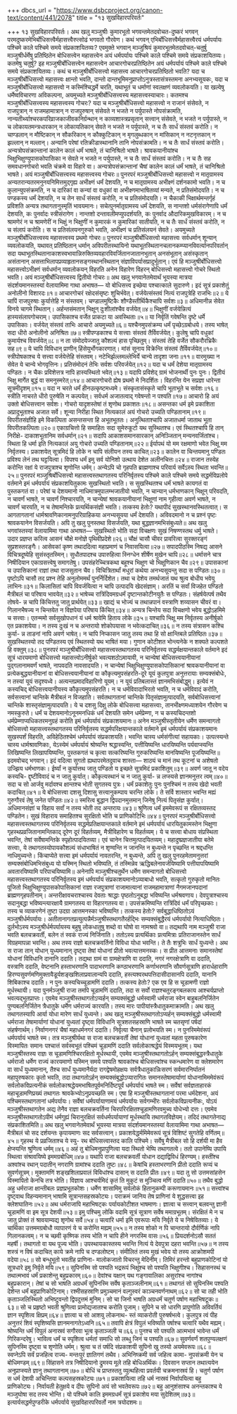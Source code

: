 +++
dbcs_url = "https://www.dsbcproject.org/canon-text/content/441/2078"
title = "१३ सुखविहारपरिवर्तः"

+++
१३ सुखविहारपरिवर्तः।
अथ खलु मञ्जुश्रीः कुमारभूतो भगवन्तमेतदवोचत-दुष्करं भगवन् परमदुष्करमेभिर्बोधिसत्त्वैर्महासत्त्वैरुत्सोढं भगवतो गौरवेण। कथं भगवन् एभिर्बोधिसत्त्वैर्महासत्त्वैरयं धर्मपर्यायः पश्चिमे काले पश्चिमे समये संप्रकाशयितव्यः? एवमुक्ते भगवान् मञ्जुश्रियं कुमारभूतमेतदवोचत्-चतुर्षु मञ्जुश्रीर्धर्मेषु प्रतिष्ठितेन बोधिसत्त्वेन महासत्त्वेन अयं धर्मपर्यायः पश्चिमे काले पश्चिमे समये संप्रकाशयितव्यः। कतमेषु चतुर्षु? इह मञ्जुश्रीर्बोधिसत्त्वेन महासत्त्वेन आचारगोचरप्रतिष्ठितेन अयं धर्मपर्यायं पश्चिमे काले पश्चिमे समये संप्रकाशयितव्यः। कथं च मञ्जुश्रीर्बोधिसत्त्वो महासत्त्व आचारगोचरप्रतिष्ठितो भवति? यदा च मञ्जुश्रीर्बोधिसत्त्वो महासत्त्वः क्षान्तो भवति, दान्तो दान्तभूमिमनुप्राप्तोऽनुत्रस्तासंत्रस्तमना अनभ्यसूयकः, यदा च मञ्जुश्रीर्बोधिसत्त्वो महासत्त्वो न कस्मिंश्चिद्धर्मे चरति, यथाभूतं च धर्माणां स्वलक्षणं व्यवलोकयति।
या खल्वेषु धर्मेष्वविचारणा अविकल्पना, अयमुच्यते मञ्जुश्रीर्बोधिसत्त्वस्य महासत्त्वस्याचारः। कतमश्च मञ्जुश्रीर्बोधिसत्त्वस्य महासत्त्वस्य गोचरः? यदा च मञ्जुश्रीर्बोधिसत्त्वो महासत्त्वो न राजानं संसेवते, न राजपुत्रान् न राजमहामात्रान् न राजपुरुषान् संसेवते न भजते न पर्युपास्ते नोपसंक्रामति, नान्यतीर्थ्याश्चरकपरिव्राजकाजीवकनिर्ग्रन्थान् न काव्यशास्त्रप्रसृतान् सत्त्वान् संसेवते, न भजते न पर्युपास्ते, न च लोकायतमन्त्रधारकान् न लोकायतिकान् सेवते न भजते न पर्युपास्ते, न च तैः सार्धं संस्तवं करोति। न चाण्डलान् न मौष्टिकान् न सौकरिकान् न कौक्कुटिकान् न मृगलुब्धकान् न मांसिकान् न नटनृत्तकान् न झल्लान् न मल्लान्। अन्यानि परेषां रतिक्रीडास्थानानि तानि नोपसंक्रामति। न च तैः सार्धं संस्तवं करोति। अन्यत्रोपसंक्रान्तानां कालेन कालं धर्मं भाषते, तं चानिश्रितो भाषते। श्रावकयानीयांश्च भिक्षुभिक्षुण्युपासकोपासिका न सेवते न भजते न पर्युपास्ते, न च तैः सार्धं संस्तवं करोति। न च तैः सह समवधानगोचरो भवति चंक्रमे वा विहारे वा। अन्यत्रोपसंक्रान्तानां चैषां कालेन कालं धर्मं भाषते, तं चानिश्रितो भाषते। अयं मञ्जुश्रीर्बोधिसत्त्वस्य महासत्त्वस्य गोचरः॥
पुनरपरं मञ्जुश्रीर्बोधिसत्त्वो महासत्त्वो न मातृग्रामस्य अन्यतरान्यतरमनुनयनिमित्तमुद्गृह्य अभीक्ष्णं धर्मं देशयति, न च मातृग्रामस्य अभीक्ष्णं दर्शनकामो भवति। न च कुलान्युपसंक्रमति, न च दारिकां वा कन्यां वा वधुकां वा अभीक्ष्णमाभाषितव्यां मन्यते, न प्रतिसंमोदयति। न च पण्डकस्य धर्मं देशयति, न च तेन सार्धं संस्तवं करोति, न च प्रतिसंमोदयति। न चैकाकी भिक्षार्थमन्तर्गृहं प्रविशति अन्यत्र तथागतानुस्मृतिं भावयमानः। सचेत्पुनर्मातृग्रामस्य धर्मं देशयति, स नान्तशो धर्मसंरागेणापि धर्मं देशयति, कः पुनर्वादः स्त्रीसंरागेण। नान्तशो दन्तावलीमप्युपदर्शयति, कः पुनर्वाद औदारिकमुखविकारम्। न च श्रामणेरं न च श्रामणेरीं न भिक्षुं न भिक्षुणीं न कुमारकं न कुमारिकां सातीयति, न च तैः सार्धं संस्तवं करोति, न च संलापं करोति। स च प्रतिसंलयनगुरुको भवति, अभीक्ष्णं च प्रतिसंलयनं सेवते। अयमुच्यते मञ्जुश्रीर्बोधिसत्त्वस्य महासत्त्वस्य प्रथमो गोचरः॥
पुनरपरं मञ्जुश्रीर्बोधिसत्त्वो महासत्त्वः सर्वधर्मान् शून्यान् व्यवलोकयति, यथावत् प्रतिष्ठितान् धर्मान् अविपरीतस्थायिनो यथाभूतस्थितानचलानकम्प्यानविवर्त्यानपरिवर्तान्  सदा यथाभूतस्थितानाकाशस्वभावान्निरुक्तिव्यवहारविवर्जितानजातानभुतान् अनसंभूतान् असंस्कृतान् असंतानान् असत्ताभिलापप्रव्याहृतानसङ्गस्थानस्थितान् संज्ञाविपर्यासप्रादुर्भूतान्। एवं हि मञ्जुश्रीर्बोधिसत्त्वो महासत्त्वोऽभीक्ष्णं सर्वधर्मान् व्यवलोकयन् विहरति अनेन विहारेण विहरन् बोधिसत्त्वो महासत्त्वो गोचरे स्थितो भवति। अयं मञ्जुश्रीर्बोधिसत्त्वस्य द्वितीयो गोचरः॥
अथ खलु भगवानेतमेवार्थं भूयस्या मात्रया संदर्शयमानस्तस्यां वेलायामिमा गाथा अभाषत—
यो बोधिसत्त्व इच्छेया पश्चात्काले सुदारुणे। 
इदं सूत्रं प्रकाशेतुं अनोलीनो विशारदः॥१॥
आचारगोचरं रक्षेदसंसृष्टः शुचिर्भवेत्। 
वर्जयेत्संस्तवं नित्यं राजपुत्रेहि राजभिः॥२॥
ये चापिं राजपुरुषाः कुर्यात्तेहि न संस्तवम्। 
चण्डालमुष्टिकैः शौण्डैस्तीर्थिकैश्चापि सर्वशः॥३॥
अधिमानीन्न सेवेत विनये चागमे स्थितान्। 
अर्हन्तसंमतान् भिक्षून् दुःशीलांश्चैव वर्जयेत्॥४॥
भिक्षुणीं वर्जयेन्नित्यं हास्यसंलापगोचराम्। 
उपासिकाश्च वर्जेत प्राकटा या अवस्थिताः॥५॥
या निर्वृतिं गवेषन्ति दृष्टे धर्मे उपासिकाः। 
वर्जयेत् संस्तवं ताभिः आचारो अयमुच्यते॥६॥
यश्चैनमुपसंक्रम्य धर्मं पृच्छेऽग्रबोधये। 
तस्य भाषेत् सदा धीरो अनोलीनो अनिश्रितः॥७॥
स्त्रीपण्डकाश्च ये सत्त्वाः संस्तवं तैर्विवर्जयेत्। 
कुलेषु चापि वधुकां कुमार्यश्च विवर्जयेत्॥८॥
न ता संमोदयेज्जातु कौशल्यं हास पृच्छितुम्। 
संस्तवं तेहि वर्जेत सौकरौरभ्रिकैः सह॥९॥
ये चापि विविधान् प्राणीन् हिंसेयुर्भोगकारणात्। 
मांसं सूनाय विक्रेन्ति संस्तवं तैर्विवर्जयेत्॥१०॥
स्त्रीपोषकाश्च ये सत्त्वा वर्जयेत्तेहि संस्तवम्। 
नटेभिर्झल्लमल्लेभिर्ये चान्ये तादृशा जनाः॥११॥
वारमुख्या न सेवेत ये चान्ये भोगवृत्तिनः। 
प्रतिसंमोदनं तेभिः सर्वशः परिवर्जयेत्॥१२॥
यदा च धर्मं देशेया मातृग्रामस्य पण्डितः। 
न चैकः प्रविशेत्तत्र नापि हास्यस्थितो भवेत्॥१३॥
यदापि प्रविशेद् ग्रामं भोजनार्थी पुनः पुनः। 
द्वितीयं भिक्षु मार्गेत बुद्धं वा समनुस्मरेत्॥१४॥
आचारगोचरो ह्येष प्रथमो मे निदर्शितः। 
विहरन्ति येन सप्रज्ञा धारेन्ता सूत्रमीदृशम्॥१५॥
यदा न चरते धर्मं हीन‍उत्कृष्टमध्यमे। 
संस्कृतासंस्कृते चापि भूताभूते च सर्वशः॥१६॥
स्त्रीति नाचरते धीरो पुरुषेति न कल्पयेत्। 
सर्वधर्म अजातत्वाद् गवेषन्तो न पश्यति॥१७॥
आचारो हि अयं उक्तो बोधिसत्त्वान सर्वशः। 
गोचरो यादृशस्तेषां तं शृणोथ प्रकाशतः॥१८॥
असन्तका धर्म इमे प्रकाशिता 
अप्रादुभूताश्च अजात सर्वे। 
शून्या निरीहा स्थित नित्यकालं 
अयं गोचरो उच्यति पण्डितानाम्॥१९॥
विपरीतसंज्ञीहि इमे विकल्पिता 
असन्तसन्ता हि अभूतभूततः। 
अनुत्थिताश्चापि अजातधर्मा 
जाताथ भूता विपरीतकल्पिताः॥२०॥
एकाग्रचित्तो हि समाहितः सदा 
सुमेरुकूटो यथ सुस्थितश्च। 
एवं स्थितश्चापि हि तान् निरीक्षे-
दाकाशभूतानिम सर्वधर्मान्॥२१॥
सदापि आकाशसमानसारकान्
अनिञ्जितान् मन्यनवर्जितांश्च। 
स्थिता हि धर्मा इति नित्यकालं 
अयु गोचरो उच्यति पण्डितानाम्॥२२॥
ईर्यापथं यो मम रक्षमाणो 
भवेत भिक्षू मम निर्वृतस्य। 
प्रकाशयेत् सूत्रमिदं हि लोके 
न चापि संलीयन तस्य काचित्॥२३॥
कालेन वा चिन्तयमानु पण्डितः
प्रविश्य लेनं तथ घट्टयित्वा। 
विपश्य धर्मं इमु सर्व योनिशो 
उत्थाय देशेत अलीनचित्तः॥२४॥
राजान तस्येह करोन्ति रक्षां 
ये राजपुत्राश्च शृणोन्ति धर्मम्। 
अन्येऽपि चो गृहपति ब्राह्मणाश्च 
परिवार्य सर्वेऽस्य स्थिता भवन्ति॥२५॥
पुनरपरं मञ्जुश्रिर्बोधिसत्त्वो महासत्त्वस्तथागतस्य परिनिर्वृतस्य पश्चिमे काले पश्चिमे समये सद्धर्मविप्रलोपे वर्तमाने इमं धर्मपर्यायं संप्रकाशयितुकामः सुखस्थितो भवति। स सुखस्थितश्च धर्मं भाषते कायगतं वा पुस्तकगतं वा। परेषां च देशयमानो नाधिमात्रमुपालम्भजातीयो भवति, न चान्यान् धर्मभाणकान् भिक्षून् परिवदति, न चावर्णं भाषते, न चावर्णं निश्चारयति, न चान्येषां श्रावकयानीयानां भिक्षूणां नाम गृहीत्वा अवर्ण भाषते, न चावर्णं चारयति, न च तेषामन्तिके प्रत्यर्थिकसंज्ञी भवति। तत्कस्य हेतोः? यथापीदं सुखस्थानवस्थितत्वात्। स आगतागतानां धार्मश्रावणिकानामनुपरिग्राहिकया अनभ्यसूयया धर्मं देशयति। अविवदमानो न च प्रश्नं पृष्टः श्रावकयानेन विसर्जयति। अपि तु खलु पुनस्तथा विसर्जयति, यथा बुद्धज्ञानमभिसंबुध्यते॥
अथ खलु भगवांस्तस्यां वेलायामिमा गाथा अभाषत—
सुखस्थितो भोति सदा विचक्षणः
सुखं निषण्णस्तथ धर्मु भाषते। 
उदार प्रज्ञप्त करित्व आसनं 
चौक्षे मनोज्ञे पृथिवीप्रदेशे॥२६॥
चौक्षं चासौ चीवर प्रावरित्वा 
सुरक्तरङ्गं सुप्रशस्तरङ्गैः। 
आसेवकां कृष्ण तथाददित्वा 
महाप्रमाणं च निवासयित्वा॥२७॥
सपादपीठस्मि निषद्य आसने 
विचित्रदूष्येहि सुसंस्तृतस्मिन्। 
सुधौतपादश्च उपारुहित्वा 
स्निग्धेन शीर्षेण मुखेन चापि॥२८॥
धर्मासने चात्र निषीदियान
एकाग्रसत्त्वेषु समागतेषु। 
उपसंहरेच्चित्रकथा बहूश्च 
भिक्षूण चो भिक्षूणिकान चैव॥२९॥
उपासकानां च उपासिकानां 
राज्ञां तथा राजसुतान चैव। 
विचित्रितार्थां मधुरां कथेया 
अनभ्यसूयन्तु सदा स पण्डितः॥३०॥
पृष्टोऽपि चासौ तद प्रश्न तेहि 
अनुलोममर्थं पुनर्निर्दिशेत। 
तथा च देशेय तमर्थजातं 
यथ श्रुत्व बोधीय भवेयु लाभिनः॥३१॥
किलासितां चापि विवर्जयित्वा 
न चापि उत्पादयि खेदसंज्ञाम्। 
अरतिं च सर्वां विजहेत पण्डितो 
मैत्रीबलं चा परिषाय भावयेत्॥३२॥
भाषेच्च रात्रिंदिवमग्रधर्मं 
दृष्टान्तकोटीनयुतैः स पण्डितः। 
संहर्षयेत्पर्ष तथैव तोषये-
न्न चापि किंचित्ततु जातु प्रार्थयेत्॥३३॥
खाद्यं च भोज्यं च तथान्नपानं 
वस्त्राणि शय्यासन चीवरं वा। 
गिलानभैषज्य न चिन्तयेत
न विज्ञपेया परिषाय किंचित्॥३४॥
अन्यत्र चिन्तेय सदा विचक्षणो
भवेय बुद्धोऽहमिमे च सत्त्वाः। 
एतन्ममो सर्वसुखोपधानं 
यं धर्म श्रावेमि हिताय लोके॥३५॥
यश्चापि भिक्षू मम निर्वृतस्य 
अनीर्षुको एत प्रकाशयेया। 
न तस्य दुःखं न च अन्तरायो 
शोकोपयासा न भवेत्कदाचित्॥३६॥
न तस्य संत्रासन कश्चि कुर्या-
न्न ताडनां नापि अवर्ण भाषेत्। 
न चापि निप्कासन जातु तस्य 
तथा हि सो क्षान्तिबले प्रतिष्ठितः॥३७॥
सुखस्थितस्यो तद पण्डितस्य 
एवं स्थितस्यो यथ भाषितं मया। 
गुणान कोटीशत भोन्त्यनेके 
न शक्यते कल्पशते हि वक्तुम्॥३८॥
पुनरपरं मञ्जुश्रीर्बोधिसत्त्वो महासत्त्वस्तथागतस्य परिनिर्वृतस्य सद्धर्मक्षयान्तकाले वर्तमाने इदं सूत्रं धारयमाणो बोधिसत्त्वो महासत्त्वोऽनीर्षुको भवत्यशठोऽमायावी, न चान्येषां बोधिसत्त्वयानीयानां पुद्गलानामवर्णं भाषते, नापवदति नावसादयति। न चान्येषां भिक्षुभिक्षुण्युपासकोपासिकानां श्रावकयानीयानां वा प्रत्येकबुद्धयानीयानां वा बोधिसत्त्वयानीयानां वा कौकृत्यमुपसंहरति-दूरे यूयं कुलपुत्रा अनुत्तरायाः सम्यक्संबोधेः, न तस्यां यूयं सदृश्यध्वे। अत्यन्तप्रमादविहारिणो यूयम्। न यूयं प्रतिबलास्तं ज्ञानमभिसंबोद्धुम्। इत्येवं न कस्यचिद् बोधिसत्त्वयानीयस्य कौकृत्यमुपसंहरति। न च धर्मविवादाभिरतो भवति, न च धर्मविवादं करोति, सर्वसत्त्वानां चान्तिके मैत्रीबलं न विजहाति। सर्वतथागतानां चान्तिके पितृसंज्ञामुत्पादयति, सर्वबोधिसत्त्वानां चान्तिके शास्तृसंज्ञामुत्पादयति। ये च दशसु दिक्षु लोके बोधिसत्त्वा महासत्त्वाः, तानभीक्ष्णमध्याशयेन गौरवेण च नमस्कुरुते। धर्मं च देशयमानोऽनूनमनधिकं धर्मं देशयति समेन धर्मप्रेम्णा, न च कस्यचिदन्तशो धर्मप्रेम्णाप्यधिकतरमनुग्रहं करोति इमं धर्मपर्यायं संप्रकाशयमानः॥
अनेन मञ्जुश्रीस्तृतीयेन धर्मेण समन्वागतो बोधिसत्त्वो महासत्त्वस्तथागतस्य परिनिर्वृतस्य सद्धर्मपरिक्षयान्तकाले वर्तमाने इमं धर्मपर्यायं संप्रकाशयमानः सुखस्पर्शं विहरति, अविहेठितश्चेमं धर्मपर्यायं संप्रकाशयति। भवन्ति चास्य धर्मसंगीत्यां सहायकाः। उत्पत्स्यन्ते चास्य धार्मश्रावणिकाः, येऽस्येमं धर्मपर्यायं श्रोष्यन्ति श्रद्धास्यन्ति, पत्तीयिष्यन्ति धारयिष्यन्ति पर्यवाप्स्यन्ति लिखिष्यन्ति लिखापयिष्यन्ति, पुस्तकगतं च कृत्वा सत्करिष्यन्ति गुरुकरिष्यन्ति मानयिष्यन्ति पूजयिष्यन्ति॥
इदमवोचद् भगवान्। इदं वदित्वा सुगतो ह्यथापरमेतदुवाच शास्ता—
शाठ्यं च मानं तथ कूटनां च 
अशेषतो उज्झिय धर्मभाणकः। 
ईर्ष्यां न कुर्यात्तथ जातु पण्डितो 
य इच्छते सूत्रमिदं प्रकाशितुम्॥३९॥
अवर्ण जातू न वदेय कस्यचि-
द्दृष्टीविवादं च न जातु कुर्यात्। 
कौकृत्यस्थानं च न जातु कुर्या-
न्न लप्स्यसे ज्ञानमनुत्तर त्वम्॥४०॥
सदा च सो आर्जवु मर्दावश्च 
क्षान्तश्च भोती सुगतस्य पुत्रः। 
धर्मं प्रकाशेतुः पुनः पुनश्चिमं 
न तस्य खेदो भवती कदाचित्॥४१॥
ये बोधिसत्त्वा दशसू दिशासु 
सत्त्वानुकम्पाय चरन्ति लोके। 
ते सर्वि शास्तार भवन्ति मह्यं 
गुरुगौरवं तेषु जनेत पण्डितः॥४२॥
स्मरित्व बुद्धान द्विपदानमुत्तमान्
जिनेषु नित्यं पितृसंज्ञ कुर्यात्। 
अधिमानसंज्ञां च विहाय सर्वां 
न तस्य भोती तद अन्तरायः॥४३॥
श्रुणित्व धर्मं इममेवरूपं 
स रक्षितव्यस्तद पण्डितेन। 
सुखं विहाराय समाहितश्च 
सुरक्षितो भोति च प्राणिकोटिभिः॥४४॥
पुनरपरं मञ्जुश्रीर्बोधिसत्त्वो महासत्त्वस्तथागतस्य परिनिर्वृतस्य सद्धर्मप्रतिक्षयान्तकाले वर्तमाने इमं धर्मपर्यायं धारयितुकामस्तेन भिक्षुणा गृहस्थप्रव्रजितानामन्तिकाद् दूरेण दूरं विहर्तव्यम्, मैत्रीविहारेण च विहर्तव्यम्। ये च सत्त्वा बोधाय संप्रस्थिता भवन्ति, तेषां सर्वेषामन्तिके स्पृहोत्पादयितव्या। एवं चानेन चित्तमुत्पादयितव्यम्। महादुष्प्रज्ञजातीया बतेमे सत्त्वाः, ये तथागतस्योपायकौशल्यं संधाभाषितं न शृण्वन्ति न जानन्ति न बुध्यन्ते न पृच्छन्ति न श्रद्दधन्ति नाधिमुच्यन्ते। किंचाप्येते सत्त्वा इमं धर्मपर्यायं नावतरन्ति, न बुध्यन्ते, अपि तु खलु पुनरहमेतामनुत्तरां सम्यक्संबोधिमभिसंबुध्य यो यस्मिन् स्थितो भविष्यति, तं तस्मिन्नेव ऋद्धिबलेनावर्जयिष्यामि पत्तीयापयिष्यामि अवतारयिष्यामि परिपाचयिष्यामि॥
अनेनापि मञ्जुश्रीश्चतुर्थेन धर्मेण समन्वागतो बोधिसत्त्वो महासत्त्वस्तथागतस्य परिनिर्वृतस्य इमं धर्मपर्यायं संप्रकाशयमानोऽव्याबाधो भवति, सत्कृतो गुरुकृतो मानितः पूजितो भिक्षुभिक्षुण्युपासकोपासिकानां राज्ञा रजपुत्राणां राजामात्यानां राजमहामात्राणां नैगमजानपदानां ब्राह्मणगृहपतीनाम्। अन्तरीक्षावचराश्चास्य देवताः श्राद्धाः पृष्ठतोऽनुबद्धा भविष्यन्ति धर्मश्रवणाय। देवपुत्राश्चास्य सदानुबद्धा भविष्यन्त्यारक्षायै ग्रामगतस्य वा विहारगतस्य वा। उपसंक्रमिष्यन्ति रात्रिंदिवं धर्मं परिपृच्छकाः। तस्य च व्याकरणेनं तुष्टा उदग्रा आत्तमनस्का भविष्यन्ति। तत्कस्य हेतोः? सर्वबुद्धाधिष्ठितोऽयं मञ्जुश्रीर्धर्मपर्यायः। अतीतानागतप्रत्युत्पन्नैर्मञ्जुश्रीस्तथागतैरर्हद्भिः सम्यक्संबुद्धैरयं धर्मपर्यायो नित्याधिष्ठितः। दुर्लभोऽस्य मञ्जुश्रीर्धर्मपर्यायस्य बहुषु लोकधातुषु शब्दो वा घोषो वा नामश्रवो वा॥
तद्यथापि नाम मञ्जुश्री राजा भवति बलचक्रवर्ती, बलेन तं स्वकं राज्यं निर्जिनाति। ततोऽस्य प्रत्यर्थिकाः प्रत्यमित्राः प्रतिराजानस्तेन सार्धं विग्रहमापन्ना भवन्ति। अथ तस्य राज्ञो बलचक्रवर्तिनो विविधा योधा भवन्ति। ते तैः शत्रुभिः सार्धं युध्यन्ते। अथ स राजा तान् योधान् युध्यमानान् दृष्ट्वा तेषां योधानां प्रीतो भवत्यात्तमनस्कः। स प्रीत आत्तमनाः समानस्तेषां योधानां विविधानि दानानि ददाति। तद्यथा ग्रामं वा ग्रामक्षेत्राणि वा ददाति, नगरं नगरक्षेत्राणि वा ददाति, वस्त्राणि ददाति, वेष्टनानि हस्ताभरणानि पादाभरणानि कण्ठाभरणानि कर्णाभरणानि सौवर्णसूत्राणि हारार्धहाराणि हिरण्यसुवर्णमणिमुक्तावैडूर्यशङ्खशिलाप्रवालान्यपि ददाति, हस्त्यश्वरथपत्तिदासीदासानपि ददाति, यानानि शिबिकाश्च ददाति। न पुनः कस्यचिच्चूडामणिं ददाति। तत्कस्य हेतोः? एक एव हि स चूडामणी राज्ञो मूर्धस्थायी। यदा पुनर्मञ्जुश्री राजा तमपि चूडामणिं ददाति, तदा स सर्वो राज्ञश्चतुरङ्गबलकाय आश्चर्यप्राप्तो भवत्यद्भुतप्राप्तः। एवमेव मञ्जुश्रीस्तथागतोऽप्यर्हन् सम्यक्संबुद्धो धर्मस्वामी धर्मराजा स्वेन बाहुबलनिर्जितेन पुण्यबलनिर्जितेन त्रैधातुके धर्मेण धर्मराज्यं कारयति। तस्य मारः पापीयांस्त्रैधातुकमाक्रामति।
अथ खलु तथागतस्यापि आर्या योधा मारेण सार्धं युध्यन्ते। अथ खलु मञ्जुश्रीस्तथागतोऽप्यर्हन् सम्यक्संबुद्धो धर्मस्वामी धर्मराजा तेषामार्याणां योधानां युध्यतां दृष्ट्वा विविधानि सूत्रशतसहस्राणि भाषते स्म चतसृणां पर्षदां संहर्षणार्थम्। निर्वाणनगरं चैषां महाधर्मनगरं ददाति। निर्वृत्या चैनान् प्रलोभयति स्म। न पुनरिममेवंरूपं धर्मपर्यायं भाषते स्म। तत्र मञ्जुश्रीर्यथा स राजा बलचक्रवर्ती तेषां योधानां युध्यतां महता पुरुषकारेण विस्मापितः समानः पश्चात्तं सर्वस्वभूतं पश्चिमं चूडामणिं ददाति सर्वलोकाश्रद्धेयं विस्मयभूतम्। यथा मञ्जुश्रीस्तस्य राज्ञः स चूडामणिश्चिररक्षितो मूर्धस्थायी, एवमेव मञ्जुश्रीस्तथागतोऽर्हन् सम्यक्संबुद्धस्त्रैधातुके धर्मराजो धर्मेण राज्यं कारयमाणो यस्मिन् समये पश्यति श्रावकांश्च बोधिसत्त्वांश्च स्कन्धमारेण वा क्लेशमारेण वा सार्धं युध्यमानान्, तैश्च सार्धं युध्यमानैर्यदा रागद्वेषमोहक्षयः सर्वत्रैधातुकान्निःसरणं सर्वमारनिर्घातनं महापुरुषकारः कृतो भवति,
तदा तथागतोऽर्हन् सम्यक्संबुद्धोऽप्यारागितः समानस्तेषामार्याणां योधानामिममेवंरूपं सर्वलोकविप्रत्यनीकं सर्वलोकाश्रद्धेयमभाषितपूर्वमनिर्दिष्टपूर्वं धर्मपर्यायं भाषते स्म। सर्वेषां सर्वज्ञताहारकं महाचूडामणिप्रख्यं तथागतः श्रावकेभ्योऽनुप्रयच्छति स्म। एषा हि मञ्जुश्रीस्तथागतानां परमा धर्मदेशना, अयं पश्चिमस्तथागतानां धर्मपर्यायः। सर्वेषां धर्मपर्यायाणामयं धर्मपर्यायः सर्वगम्भीरः सर्वलोकविप्रत्यनीकः, योऽयं मञ्जुश्रीस्तथागतेन अद्य तेनैव राज्ञा बलचक्रवर्तिना चिरपरिरक्षितश्चूडामणिरवमुच्य योधेभ्यो दत्तः। एवमेव मञ्जुश्रीस्तथागतोऽपीमं धर्मगुह्यं चिरानुरक्षितं सर्वधर्मपर्यायाणां मूर्धस्थायि तथागतविज्ञेयम्। तदिदं तथागतेनाद्य संप्रकाशितमिति॥
अथ खलु भगवानेतमेवार्थं भूयस्या मात्रया संदर्शयमानस्तस्यां वेलायामिमा गाथा अभाषत—
मैत्रीबलं चो सद दर्शयन्तः 
कृपायमाणः सद सर्वसत्त्वान्। 
प्रकाशयेद्धर्ममिमेवरूपं 
सूत्रं विशिष्टं सुगतेहि वर्णितम्॥४५॥
गृहस्थ ये प्रव्रजिताश्च ये स्यु-
रथ बोधिसत्त्वास्तद कालि पश्चिमे। 
सर्वेषु मैत्रीबल सो हि दर्शयी 
मा हैव क्षेप्स्यन्ति श्रुणित्व धर्मम्॥४६॥
अहं तु बोधिमनुप्रापुणित्वा 
यदा स्थितो भेष्यि तथागतत्वे। 
ततो उपानेष्यि उपायि स्थित्वा 
संश्रावयिष्ये इममग्रबोधिम्॥४७॥
यथापि राजा बलचक्रवर्ती 
योधान दद्याद्विविधं हिरण्यम्। 
हस्तींश्च अश्वांश्च रथान् पदातीन् 
नगराणि ग्रामांश्च ददाति तुष्टः॥४८॥
केषांचि हस्ताभरणानि प्रीतो 
ददाति रूप्यं च सुवर्णसूत्रम्। 
मुक्तामणिं शङ्खशिलाप्रवालं 
विविधांश्च दासान् स ददाति प्रीतः॥४९॥
यदा तु सो उत्तमसांहसेन 
विस्मापितो केनचि तत्र भोति। 
विज्ञाय आश्चर्यमिदं कृतं ति 
मुकुटं स मुञ्चित्व मणिं ददाति॥५०॥
तथैव बुद्धो अहु धर्मराजा 
क्षान्तीबलः प्रज्ञप्रभूतकोशः। 
धर्मेण शासामिमु सर्वलोकं 
हितानुकम्पी करूणायमानः॥५१॥
सत्त्वांश्च दृष्ट्वाथ विहन्यमानान्
भाषामि सूत्रान्तसहस्रकोट्यः। 
पराक्रमं जानिय तेष प्राणिनां 
ये शुद्धसत्त्वा इह क्लेशघातिनः॥५२॥
अथ धर्मराजापि महाभिषट्कः 
पर्यायकोटीशत भाषमाणः।
ज्ञात्वा च सत्त्वान् बलवन्तु ज्ञानी 
चूडामणिं वा इम सूत्र देशयी॥५३॥
इमु पश्चिमु लोकि वदामि सूत्रं 
सूत्राण सर्वेष ममाग्रभूतम्। 
संरक्षितं मे न च जातु प्रोक्तं 
तं श्रावयाम्यद्य शृणोथ सर्वे॥५४॥
चत्वारि धर्मा इमि एवरूपाः 
मयि निर्वृते ये च निषेवितव्याः। 
ये चार्थिका उत्तममग्रबोधौ 
व्यापारणं ये च करोन्ति मह्यम्॥५५॥
न तस्य शोको न पि चान्तरायो 
दौर्वर्णिकं नापि गिलानकत्वम्। 
न च च्छवी कृष्णिक तस्य भोति 
न चापि हीने नगरस्मि वासः॥५६॥
प्रियदर्शनोऽसौ सततं महर्षी। 
तथागतो वा यथ पूज्य भोति। 
उपस्थायकास्तस्य भवन्ति नित्यं 
ये देवपुत्रा दहरा भवन्ति॥५७॥
न तस्य शस्त्रं न विषं कदाचित्
काये क्रमे नापि च दण्डलोष्टम्। 
संमीलितं तस्य मुखं भवेय
यो तस्य आक्रोशमपी वदेया॥५८॥
सो बन्धुभूतो भवतीह प्राणिना-
मालोकजातो विचरन्तु मेदिनीम्। 
तिमिरं हरन्तो बहुप्राणकोटिनां 
यो सूत्रधारे इमु निर्वृते मयि॥५९॥
सुपिनस्मि सो पश्यति भद्ररूपं 
भिक्षूंश्च सो पश्यति भिक्षुणीश्च। 
सिहासनस्थं च तथात्मभावं 
धर्मं प्रकाशेन्तु बहुप्रकारम्॥६०॥
देवांश्च यक्षान् यथ गङ्गावालिका 
असुरांश्च नागांश्च बहुप्रकारान्। 
तेषां च सो भाषति अग्रधर्मं 
सुपिनस्मि सर्वेष कृताञ्जलीनाम्॥६१॥
तथागतं सो सुपिनस्मि पश्यति 
देशेन्त धर्मं बहुप्राणिकोटिनाम्। 
रश्मीसहस्राणि प्रमुञ्चमानं 
वल्गुस्वरं काञ्चनवर्णनाथम्॥६२॥
सो चा तही भोति कृताञ्जलिस्थितो 
अभिष्टुवन्तो द्विपदुत्तमं मुनिम्। 
सो चा जिनो भाषति अग्रधर्मं 
चतुर्ण पर्षाण महाभिषटूकः॥६३॥
सो च प्रहृष्टो भवती श्रुणित्वा 
प्रामोद्यजातश्च करोति पूजाम्। 
सुपिने च सो धारणि प्रापुणोति 
अविवर्तियं ज्ञान स्पृशित्व क्षिप्रम्॥६४॥
ज्ञात्वा च सो आशयु लोकनाथ-
स्तं व्याकरोती पुरुषर्षभत्वे। 
कुलपुत्र त्वं पीह अनुत्तरं शिवं 
स्पृशिष्यसि ज्ञानमनागतेऽध्वनि॥६५॥
तवापि क्षेत्रं विपुलं भविष्यति 
पर्षाश्च चत्वारि यथैव मह्यम्। 
श्रोष्यन्ति धर्मं विपुलं अनास्रवं 
सगौरवा भूत्व कृताञ्जली च॥६६॥
पुनश्च सो पश्यति आत्मभावं 
भावेन्त धर्मं गिरिकन्दरेषु। 
भावित्व धर्मं च स्पृशित्व धर्मतां 
समाधि सो लब्धु जिनं च पश्यति॥६७॥
सुवर्णवर्णं शतपुण्यलक्षणं 
सुपिनस्मि दृष्ट्वा च शृणोति धर्मम्। 
श्रुत्वा च तं पर्षदि संप्रकाशयी 
सुपिनो खु तस्यो अयमेवरूपः॥६८॥
स्वप्नेऽपि सर्वं प्रजहित्व राज्य-
मन्तःपुरं ज्ञातिगणं तथैव। 
अभिनिष्क्रमी सर्व जहित्व कामा-
नुपसंक्रमी येन च बोधिमण्डम्॥६९॥
सिंहासने तत्र निषीदियानो 
द्रुमस्य मूले तहि बोधि‍अर्थिकः। 
दिवसान सप्तान तथात्ययेन 
अनुप्राप्स्यते ज्ञानु तथागतानाम्॥७०॥
बोधिं च प्राप्तस्ततु व्युत्थहित्वा 
प्रवर्तयी चक्रमनास्रवं हि। 
चतुर्ण पर्षाण स धर्म देशयी 
अचिन्तिया कल्पसहस्रकोट्यः॥७१॥
प्रकाशयित्वा तहि धर्म नास्रवं 
निर्वापयित्वा बहु प्राणिकोट्यः। 
निर्वायती हेतुक्षये व दीपः 
सुपिनो अयं सो भवतेवरूपः॥७२॥
बहु आनुशंसाश्च अनन्तकाश्च 
ये मञ्जुघोषा सद तस्य भोन्ति। 
यो पश्चिमे कालि इममग्रधर्मं 
सूत्रं प्रकाशेय मया सुदेशितम्॥७३॥
इत्यार्यसद्धर्मपुण्डरीके धर्मपर्याये सुखविहारपरिवर्तो नाम त्रयोदशमः॥
